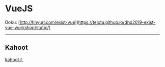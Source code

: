 # VueJS

Doku: [http://tinyurl.com/exist-vue](https://telota.github.io/dhd2019-exist-vue-workshop/static/)

___

## Kahoot

[kahoot.it](https://kahoot.it/)